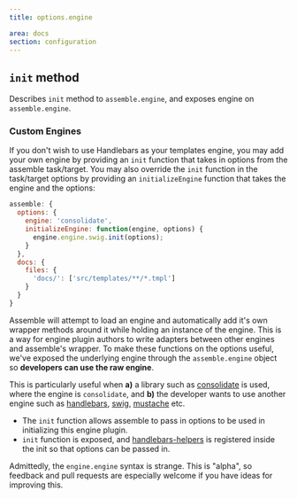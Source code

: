 ```yaml
---
title: options.engine

area: docs
section: configuration
---
```


## `init` method

Describes `init` method to `assemble.engine`, and exposes engine on `assemble.engine`.


### Custom Engines

If you don't wish to use Handlebars as your templates engine, you may add your own engine by providing an `init` function that takes in options from the assemble task/target. You may also override the `init` function in the task/target options by providing an `initializeEngine` function that takes the engine and the options:

```js
assemble: {
  options: {
    engine: 'consolidate',
    initializeEngine: function(engine, options) {
      engine.engine.swig.init(options);
    }
  },
  docs: {
    files: {
      'docs/': ['src/templates/**/*.tmpl']
    }
  }
}
```

Assemble will attempt to load an engine and automatically add it's own wrapper methods around it while holding an instance of the engine. This is a way for engine plugin authors to write adapters between other engines and assemble's wrapper. To make these functions on the options useful, we've exposed the underlying engine through the `assemble.engine` object so **developers can use the raw engine**.

This is particularly useful when **a)** a library such as [consolidate](https://github.com/visionmedia/consolidate.js/) is used, where the engine is `consolidate`, and **b)** the developer wants to use another engine such as [handlebars](https://github.com/wycats/handlebars.js), [swig](https://github.com/paularmstrong/swig), [mustache](https://github.com/janl/mustache.js) etc.

* The `init` function allows assemble to pass in options to be used in initializing this engine plugin.
* `init` function is exposed, and [handlebars-helpers](https://github.com/assemble/handlebars-helpers) is registered inside the init so that options can be passed in.

Admittedly, the `engine.engine` syntax is strange. This is "alpha", so feedback and pull requests are especially welcome if you have ideas for improving this.
